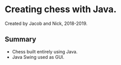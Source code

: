 # Creating chess with Java.

Created by Jacob and Nick, 2018-2019.

## Summary
* Chess built entirely using Java.
* Java Swing used as GUI.

 
